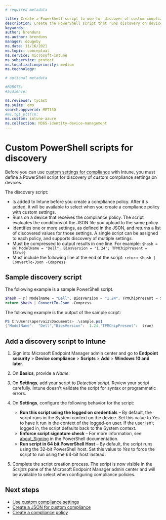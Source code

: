 ```yaml
---
# required metadata

title: Create a PowerShell script to use for discover of custom compliance settings in Microsoft Intune
description: Create the PowerShell script that runs discovery on devices that receive device compliance policies for custom settings in Intune.
keywords:
author: brenduns
ms.author: brenduns
manager: dougeby
ms.date: 11/16/2021
ms.topic: conceptual
ms.service: microsoft-intune
ms.subservice: protect
ms.localizationpriority: medium
ms.technology:

# optional metadata

#ROBOTS:
#audience:

ms.reviewer: tycast
ms.suite: ems
search.appverid: MET150
#ms.tgt_pltfrm:
ms.custom: intune-azure
ms.collection: M365-identity-device-management
---
```


# Custom PowerShell scripts for discovery

Before you can use [custom settings for compliance](../protect/compliance-use-custom-settings.md) with Intune, you must define a PowerShell script for discovery of custom compliance settings on devices.

The discovery script:

- Is added to Intune before you create a compliance policy. After it's added, it will be available to select when you create a compliance policy with custom settings.
- Runs on a device that receives the compliance policy. The script evaluates the conditions of the JSON file you upload to the same policy.
- Identifies one or more settings, as defined in the JSON,  and returns a list of discovered values for those settings. A single script can be assigned to each policy, and supports discovery of multiple settings.
- Must be compressed to output results in one line. For example: `$hash = @{ ModelName = "Dell"; BiosVersion = "1.24"; TPMChipPresent = $true}`
- Must include the following line at the end of the script: `return $hash | ConvertTo-Json -Compress`

## Sample discovery script

The following example is a sample PowerShell script.

```powershell
$hash = @{ ModelName = "Dell"; BiosVersion = "1.24"; TPMChipPresent = $true}
return $hash | ConvertTo-Json -Compress
```

The following example is the output of the sample script:

```powershell
PS C:\Users\apervaiz\Documents> .\sample.ps1
{"ModelName":  "Dell","BiosVersion":  1.24,"TPMChipPresent":  true}
```

## Add a discovery script to Intune

1. Sign into Microsoft Endpoint Manager admin center and go to  **Endpoint security** > **Device compliance** > **Scripts** > **Add** > **Windows 10 and later**.
2. On **Basics**, provide a *Name*.
3. On **Settings**, add your script to *Detection script*. Review your script carefully. Intune doesn’t validate the script for syntax or programmatic errors.
4. On **Settings**, configure the following behavior for the script:

   - **Run this script using the logged on credentials** – By default, the script runs in the System context on the device. Set this value to Yes to have it run in the context of the logged-on user. If the user isn’t logged in, the script defaults back to the System context.
   - **Enforce script signature check** – For more information, see [about_Signing](/powershell/module/microsoft.powershell.core/about/about_signing?view=powershell-7.1&preserve-view=true) in the PowerShell documentation.
   - **Run script in 64 bit PowerShell Host** – By default, the script runs using the 32-bit PowerShell host. Set this value to *Yes* to force the script to run using the 64-bit host instead.

5. Complete the script creation process. The script is now visible in the *Scripts* pane of the Microsoft Endpoint Manager admin center and will be available to select when configuring compliance policies.

## Next steps

- [Use custom compliance settings](../protect/compliance-use-custom-settings.md)  
- [Create a JSON for custom compliance](../protect/compliance-custom-json.md)
- [Create a compliance policy](../protect/create-compliance-policy.md)
